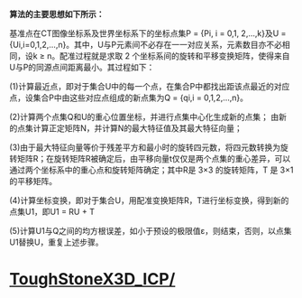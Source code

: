 **算法的主要思想如下所示：**

基准点在CT图像坐标系及世界坐标系下的坐标点集P = {Pi, i = 0,1, 2,…,k}及U = {Ui,i=0,1,2,…,n}。其中，U与P元素间不必存在一一对应关系，元素数目亦不必相同，设k ≥ n。配准过程就是求取 2 个坐标系间的旋转和平移变换矩阵，使得来自U与P的同源点间距离最小。其过程如下：

\(1\)计算最近点，即对于集合U中的每一个点，在集合P中都找出距该点最近的对应点，设集合P中由这些对应点组成的新点集为Q = {qi,i = 0,1,2,…,n}。

\(2\)计算两个点集Q和U的重心位置坐标，并进行点集中心化生成新的点集； 由新的点集计算正定矩阵N，并计算N的最大特征值及其最大特征向量；

\(3\)由于最大特征向量等价于残差平方和最小时的旋转四元数，将四元数转换为旋转矩阵R；在旋转矩阵R被确定后，由平移向量t仅仅是两个点集的重心差异，可以通过两个坐标系中的重心点和旋转矩阵确定；其中R是 3×3 的旋转矩阵，T 是 3×1 的平移矩阵。

\(4\)计算坐标变换，即对于集合U，用配准变换矩阵R，T进行坐标变换，得到新的点集U1，即U1 = RU + T

\(5\)计算U1与Q之间的均方根误差，如小于预设的极限值ε，则结束，否则，以点集U1替换U，重复上述步骤。

# [ToughStoneX3D\_ICP/](https://github.com/ToughStoneX/3D_ICP)



